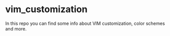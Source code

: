 # vim_customization
In this repo you can find some info about VIM customization, color schemes and more.
